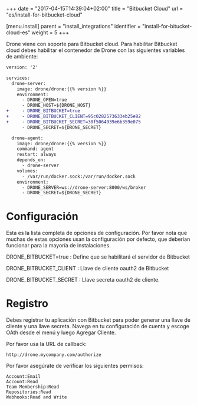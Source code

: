 +++
date = "2017-04-15T14:39:04+02:00"
title = "Bitbucket Cloud"
url = "es/install-for-bitbucket-cloud"

[menu.install]
  parent = "install_integrations"
  identifier = "install-for-bitucket-cloud-es"
  weight = 5
+++

Drone viene con soporte para Bitbucket cloud. Para habilitar Bitbucket cloud debes habilitar el contenedor de Drone con las siguientes variables de ambiente:

```diff
version: '2'

services:
  drone-server:
    image: drone/drone:{{% version %}}
    environment:
      - DRONE_OPEN=true
      - DRONE_HOST=${DRONE_HOST}
+     - DRONE_BITBUCKET=true
+     - DRONE_BITBUCKET_CLIENT=95c0282573633eb25e82
+     - DRONE_BITBUCKET_SECRET=30f5064039e6b359e075
      - DRONE_SECRET=${DRONE_SECRET}

  drone-agent:
    image: drone/drone:{{% version %}}
    command: agent
    restart: always
    depends_on:
      - drone-server
    volumes:
      - /var/run/docker.sock:/var/run/docker.sock
    environment:
      - DRONE_SERVER=ws://drone-server:8000/ws/broker
      - DRONE_SECRET=${DRONE_SECRET}
```

# Configuración

Esta es la lista completa de opciones de configuración. Por favor nota que muchas de estas opciones usan la configuración por defecto, que deberían funcionar para la mayoría de instalaciones.

DRONE_BITBUCKET=true
: Define que se habilitará el servidor de Bitbucket

DRONE_BITBUCKET_CLIENT
: Llave de cliente oauth2 de Bitbucket

DRONE_BITBUCKET_SECRET
: Llave secreta oauth2 de cliente.

# Registro

Debes registrar tu aplicación con Bitbucket para poder generar una llave de cliente y una llave secreta. Navega en tu configuración de cuenta y escoge OAth desde el menú y luego Agregar Cliente.

Por favor usa la URL de callback:

```nohighlight
http://drone.mycompany.com/authorize
```

Por favor asegúrate de verificar los siguientes permisos:

```nohighlight
Account:Email
Account:Read
Team Membership:Read
Repositories:Read
Webhooks:Read and Write
```
